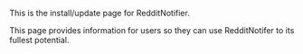 This is the install/update page for RedditNotifier.

This page provides information for users so they can use RedditNotifer to its fullest potential.